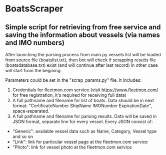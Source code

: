 # BoatsScraper
## Simple script for retrieving from free service and saving the information about vessels (via names and IMO numbers)

After launching the parsing process from main.py vessels list will be loaded from source file (boatslist.txt), then bot will check if scrapping results file (boatsdatabase.txt) exist (and will continue after last record) in other case will start from the begining. 

Parameters could be set in the "scrap_params.py" file. It includes:
1. Credentials for fleetmon.com service (visit https://www.fleetmon.com/ for free registration, it's required for receiving full data)
2. A full pathname and filename for list of boats. Data should be in next format: "CertificateNumber ShipName IMONumber ExpirationDate", space-separated.
3. A full pathname and filename for parsing results. Data will be saved in JSON format, separate line for every vessel. Every JSON consist of: 
  - "Generic": available vessel data such as Name, Category, Vessel type and so on
  - "Link": link for particular vessel page at the fleetmon.com service
  - "Photo": link for vessel photo at the fleetmon.com service
